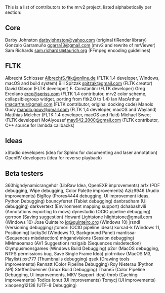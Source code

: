 This is a list of contributors to the mrv2 project, listed alphabetically per
section:

Core
----
Darby Johnston <darbyjohnston@yahoo.com>      (original tlRender library) 
Gonzalo Garramuño <ggarra13@gmail.com>        (mrv2 and rewrite of mrViewer)
Sam Richards <sam.richards@taurich.org>       (FFmpeg encoding guidelines)


FLTK
----
Albrecht Schlosser <AlbrechtS.fltk@online.de> (FLTK 1.4 developer, Windows,
	 	   			      macOS and build system)
Bill Spitzak <spitzak@gmail.com>              (FLTK creator)
David Gibson 				      (FLTK developer)
F. Constantini				      (FLTK developer)
Greg Ercolano <erco@seriss.com>               (FLTK 1.4 contributor,
     	      				      mrv2 color scheme,
     	      				      collapsiblegroup widget,
     	      				      porting from fltk2.0 to 1.4)
Ian MacArthur <imacarthur@gmail.com>          (FLTK contributor, original
    	      				      docking code)
Manolo Guoy <manolo.gouy@gmail.com>           (FLTK 1,4 developer, macOS and
       	    				      Wayland)
Matthias Melcher                              (FLTK 1.4 developer, macOS and
	 				      fluid)
Michael Sweet				      (FLTK developer)
MoAlyousef <may642.2000@gmail.com>            (FLTK contributor, C++ source
	   				      for lambda callbacks)

Ideas
-----
xStudio developers                            (idea for Sphinx for documenting
					      and laser annotation)
OpenRV  developers                            (idea for reverse playback)

Beta testers
------------
360highdynamicrangehdr			      (LibRaw Idea,
					      OpenEXR improvements)
arfx					      (PDF debugging, Wipe debugging,
					      Color Palette improvements)
Aziz9946				      (Audio improvements)
BigRoy	       				      (Prores4444 debugging,
					      UI improvement ideas,
					      Python Debugging)
bouncyferret   				      (Tablet debugging)
danbradham				      (UI debugging)
darkvertext				      (Environment mapping support)
dchabashvili				      (Annotations exporting to movs)
dynestudio     				      (OCIO pipeline debugging)
gerroon					      (Saving suggestion)
Howard Lightstone <hlightstone@gmail.com>     (Windows 10)
Jose Quinteiro <jq@quinteiro.org>             (Windows 10)
jrsndl					      (Versioning debugging)
jtomori					      (OCIO pipeline ideas)
kursad-k       				      (Windows 11, Positioning)
lucky3d	       				      (Windows 10, Background Panel)
mantissa-				      (Sequences misdetection)
mhgandvisions				      (Session debugging)
MMmaoamao				      (AV1 Suggestion)
mzigaib					      (Sequences misdetection)
Olympusmonsgames			      (Windows Build Debugging)
p2or					      (MacOS debugging,
					      NTFS permissions bug,
					      Save Single Frame Idea)
piotrnikov                                    (MacOS M3, Playlist)
pxt777					      (Thumbnails debugging)
qsek					      (Drawing tools improvements)
Rennatt					      (Color Pipeline Debugging)
Roy Nieterau                                  (Python API)
SteffenDuenner				      (Linux Build Debugging)
Thane5					      (Color Pipeline Debugging,
					      UI improvements,
					      MKV Support idea)
throb					      (Caching improvements)
Todica Ionut				      (UI improvements)
Tomycj					      (UI improvements)
xiaopeng12138				      (UTF-8 Debugging)
